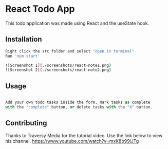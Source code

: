 # React Todo App

This todo application was made using React and the useState hook. 

## Installation
```bash
Right click the src folder and select "open in terminal"
Run 'npm start' 

![Screenshot 1](./screenshots/react-note1.png)
![Screenshot 2](./screenshots/react-note2.png)
```

## Usage

```python

Add your own todo tasks inside the form, mark tasks as complete 
with the "complete" button, or delete tasks with the "X" button.
```

## Contributing
Thanks to Traversy Media for the tutorial video. 
Use the link below to view his channel.
https://www.youtube.com/watch?v=mxK8b99iJTg
